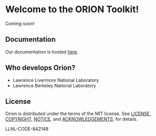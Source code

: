 # Welcome to the ORION Toolkit!

Coming soon!

## Documentation

Our documentation is hosted [here](https://nrap.gitlab.io/orion/index.html).


## Who develops Orion?

- Lawrence Livermore National Laboratory
- Lawrence Berkeley National Laboratory


## License

Orion is distributed under the terms of the MIT license.
See [LICENSE](https://gitlab.com/NRAP/orion/-/blob/develop/LICENSE),
[COPYRIGHT](https://gitlab.com/NRAP/orion/-/blob/develop/COPYRIGHT),
[NOTICE](https://gitlab.com/NRAP/orion/-/blob/develop/NOTICE), and 
[ACKNOWLEDGEMENTS](https://gitlab.com/NRAP/orion/-/blob/develop/ACKNOWLEDGEMENTS), for details.

LLNL-CODE-842148
